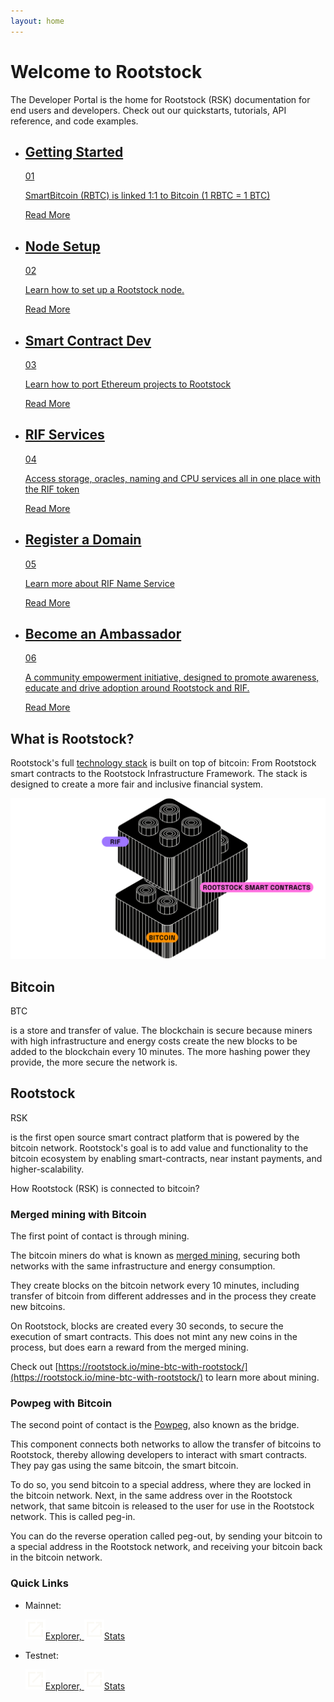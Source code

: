 ```yaml
---
layout: home
---
```


# Welcome to Rootstock

The Developer Portal is the home for Rootstock (RSK) documentation for end users and developers. Check out our quickstarts, tutorials, API reference, and code examples.

<div class="features-list">
    <ul id="card-list" class="row">
        <li class="col-xl-6 col-md-6">
        <div class="feature-card">
<div class="content"><a href="/guides/quickstart/">
            <div class="content-container">
               <div class="card-title"><h2 class="zg-text-bg">Getting Started</h2><span class="zg-label ml-1">01</span></div> 
                <p class="card-desc">SmartBitcoin (RBTC) is linked 1:1 to Bitcoin (1 RBTC = 1 BTC)</p>
            </div>
            </a><div class="btn-container "><a href="/guides/quickstart/">
                </a><a class="green" href="/guides/quickstart/">Read More</a>
            </div>
            </div>
        </div>
        </li>
        <li class="col-xl-6 col-md-6">
        <div class="feature-card">
<div class="content"><a href="/rsk/node/install">
            <div class="content-container">
              <div class="card-title"><h2 class="zg-text-bg bg-yellow">Node Setup </h2><span class="zg-label ml-1 bg-yellow">02</span></div> 
                <p class="card-desc">Learn how to set up a Rootstock node.</p>
            </div>
            </a><div class="btn-container"><a href="/rsk/node/install">
                </a><a class="green" href="/rsk/node/install">Read More</a>
            </div>
            </div>
        </div>
        </li>
        <li class="col-xl-6 col-md-6">
        <div class="feature-card">
<div class="content two-line-title-content"><a href="/ethereum-dapp-to-rsk">
            <div class="content-container">
            <div class="card-title"><h2 class="zg-text-bg bg-purple">Smart Contract Dev</h2><span class="zg-label ml-1 bg-purple">03</span></div>
                <p class="card-desc">Learn how to port Ethereum projects to Rootstock</p>
            </div>
            </a><div class="btn-container"><a href="/ethereum-dapp-to-rsk">
                </a><a class="green" href="/ethereum-dapp-to-rsk">Read More</a>
            </div>
            </div>
        </div>
        </li>
        <li class="col-xl-6 col-md-6">
        <div class="feature-card">
<div class="content"><a href="/rif">
            <div class="content-container">
               <div class="card-title"><h2 class="zg-text-bg bg-pink">RIF Services</h2><span class="zg-label ml-1 bg-pink">04</span></div> 
                <p class="card-desc">Access storage, oracles, naming and CPU services all in one place with the RIF token</p>
            </div>
            </a><div class="btn-container"><a href="/rif">
                </a><a class="green" href="/rif">Read More</a>
            </div>
            </div>
        </div>
        </li>
        <li class="col-xl-6 col-md-6">
        <div class="feature-card">
<div class="content"><a href="/rif/rns">
            <div class="content-container">
               <div class="card-title"><h2 class="zg-text-bg bg-green">Register a Domain</h2><span class="zg-label ml-1 bg-green">05</span></div> 
                <p class="card-desc">Learn more about RIF Name Service</p>
            </div>
            </a><div class="btn-container"><a href="/rif/rns">
                </a><a class="green" href="/rif/rns">Read More</a>
            </div>
            </div>
        </div>
        </li>
        <li class="col-xl-6 col-md-6">
        <div class="feature-card">
<div class="content"><a href="https://rootstock.io/ambassadors-program/">
            <div class="content-container">
               <div class="card-title"><h2 class="zg-text-bg bg-cyan">Become an Ambassador</h2><span class="zg-label ml-1 bg-cyan">06</span></div> 
                <p class="card-desc">A community empowerment initiative, designed to promote awareness, educate and drive adoption around Rootstock and RIF.</p>
            </div>
            </a><div class="btn-container"><a href="https://rootstock.io/ambassadors-program/">
                </a><a class="green" href="https://rootstock.io/ambassadors-program/">Read More</a>
            </div>
            </div>
        </div>
        </li>
    </ul>
</div>

## What is Rootstock?

Rootstock's full [technology stack](/the-stack) is built on top of bitcoin:
From Rootstock smart contracts
to the Rootstock Infrastructure Framework.
The stack is designed to create a
more fair and inclusive financial system.

![Rootstock Technology Stack - High Level](/assets/img/home/rootstock-homepage.svg)


<div class="row">
  <div class="col d-flex-col">
  <div class="header-div">
      <h2 class="zg-text-bg fs-28">Bitcoin</h2><span class="ml-1 zg-label">BTC</span>
  </div>
    <p> is a store and transfer of value.
The blockchain is secure because miners
with high infrastructure and energy costs
create the new blocks to be added to the blockchain every 10 minutes.
The more hashing power they provide, the more secure the network is.</p>
  </div>
    <div class="col">
        <div class="header-div"><h2 class="zg-text-bg bg-pink fs-28">Rootstock</h2><span class="ml-1 zg-label bg-pink">RSK</span></div>
    <p> is the first open source smart contract platform that is
powered by the bitcoin network.
Rootstock's goal is to add value and functionality to the
bitcoin ecosystem by enabling smart-contracts,
near instant payments, and higher-scalability.</p>
  </div>
</div>

How Rootstock (RSK) is connected to bitcoin?

### Merged mining with Bitcoin

The first point of contact is through mining.

The bitcoin miners do what is known as
[merged mining](/rsk/architecture/mining/),
securing both networks with the same infrastructure and energy consumption.


They create blocks on the bitcoin network every 10 minutes,
including transfer of bitcoin from different addresses
and in the process they create new bitcoins.

On Rootstock, blocks are created every 30 seconds,
to secure the execution of smart contracts.
This does not mint any new coins in the process,
but does earn a reward from the merged mining.

Check out [https://rootstock.io/mine-btc-with-rootstock/](https://rootstock.io/mine-btc-with-rootstock/)
to learn more about mining.

### Powpeg with Bitcoin

The second point of contact is the
[Powpeg](/rsk/architecture/powpeg/),
also known as the bridge.

This component connects both networks to allow
the transfer of bitcoins to Rootstock,
thereby allowing developers to interact with smart contracts.
They pay gas using the same bitcoin, the smart bitcoin.


To do so, you send bitcoin to a special address,
where they are locked in the bitcoin network.
Next, in the same address over in the Rootstock network,
that same bitcoin is released to the user
for use in the Rootstock network.
This is called peg-in.

You can do the reverse operation called peg-out,
by sending your bitcoin to a special address in the Rootstock network,
and receiving your bitcoin back in the bitcoin network.

### Quick Links

<ul>
  <li><p class="btn-outline-white">Mainnet:</p>
    <a className="btn btn-outline-white btn-outline-white--alt me-3 mb-3 d-inline-flex align-items-center zg-text-sm" target="_blank" rel="noreferrer" href="https://explorer.rsk.co/">
    <img src="./assets/img/home/external.svg"/>Explorer,
    </a>
    <a className="btn btn-outline-white btn-outline-white--alt me-3 mb-3 d-inline-flex align-items-center zg-text-sm" target="_blank" rel="noreferrer" href="https://stats.rsk.co/">
    <img src="./assets/img/home/external.svg"/>Stats
    </a>
  </li>
    <li><p class="btn-outline-white">Testnet:</p>
    <a className="btn btn-outline-white btn-outline-white--alt me-3 mb-3 d-inline-flex align-items-center zg-text-sm" target="_blank" rel="noreferrer" href="https://explorer.testnet.rsk.co/">
    <img src="./assets/img/home/external.svg"/>Explorer,
    </a>
    <a className="btn btn-outline-white btn-outline-white--alt me-3 mb-3 d-inline-flex align-items-center zg-text-sm" target="_blank" rel="noreferrer" href="https://stats.testnet.rsk.co/">
    <img src="./assets/img/home/external.svg"/>Stats
    </a>
  </li>
</ul>
